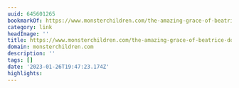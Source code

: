 ```yaml
---
uuid: 645601265
bookmarkOf: https://www.monsterchildren.com/the-amazing-grace-of-beatrice-domond/
category: link
headImage: ''
title: https://www.monsterchildren.com/the-amazing-grace-of-beatrice-domond/
domain: monsterchildren.com
description: ''
tags: []
date: '2023-01-26T19:47:23.174Z'
highlights:
---
```



